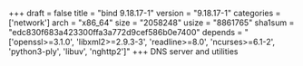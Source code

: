 +++
draft = false
title = "bind 9.18.17-1"
version = "9.18.17-1"
categories = ['network']
arch = "x86_64"
size = "2058248"
usize = "8861765"
sha1sum = "edc830f683a423300ffa3a772d9cef586b0e7400"
depends = "['openssl>=3.1.0', 'libxml2>=2.9.3-3', 'readline>=8.0', 'ncurses>=6.1-2', 'python3-ply', 'libuv', 'nghttp2']"
+++
DNS server and utilities
